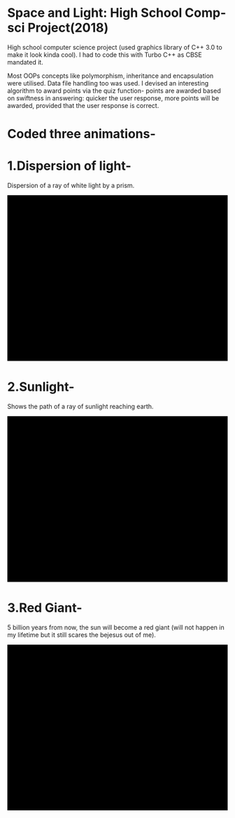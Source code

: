 # Space and Light: High School Comp-sci Project(2018)
High school computer science project (used graphics library of C++ 3.0 to make it look kinda cool). I had to code this with Turbo C++ as CBSE mandated it.  

Most OOPs concepts like polymorphism, inheritance and encapsulation were utilised. Data file handling too was used.
I devised an interesting algorithm to award points via the quiz function- points are awarded based on swiftness in answering: quicker the user response, more points will be awarded, provided that the user response is correct. 

# Coded three animations-

# 1.Dispersion of light-
Dispersion of a ray of white light by a prism.

![Preview](Demo/dispersion.gif)

# 2.Sunlight-
Shows the path of a ray of sunlight reaching earth.

![Preview](Demo/sunlight.gif)

# 3.Red Giant-
5 billion years from now, the sun will become a red giant (will not happen in my lifetime but it still scares the bejesus out of me).

![Preview](Demo/redgiant.gif)
